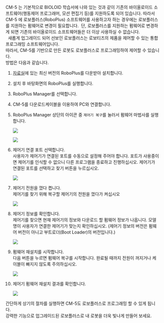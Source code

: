 CM-5 는 기본적으로 BIOLOID 학습서에 나와 있는 것과 같이 기존의 바이올로이드 소프트웨어(행동제어 프로그래머, 모션 편집기 등)를 지원하도록 되어 있습니다. 따라서 CM-5 에 로보플러스(RoboPlus) 소프트웨어를 사용하고자 하는 경우에는 로보플러스를 지원하는 펌웨어로 변경이 필요합니다.  단, 로보플러스를 지원하는 펌웨어로 변경하게 되면 기존의 바이올로이드 소프트웨어들은 더 이상 사용하실 수 없습니다.  
 
새롭게 업그레이드 되어 선보인 로보플러스는 로보티즈의 제품을 제어할 수 있는 통합 프로그래밍 소프트웨어입니다.  
따라서, CM-5를 기반으로 만든 로봇도 로보플러스로 프로그래밍하여 제어할 수 있습니다.  
방법은 다음과 같습니다.

1. [자료실]에 있는 최신 버전의 RoboPlus를 다운받아 설치합니다.
2. 설치 후 바탕화면의 RoboPlus를 실행합니다.
3. RoboPlus Manager를 선택합니다.
4. CM-5를 다운로드케이블을 이용하여 PC와 연결합니다.
5. RoboPlus Manager 상단의 아이콘 중 `제어기 복구`를 눌러서 펌웨어 마법사를 실행합니다.

    ![](/assets/images/edu/bioloid/recovery_1_kr.png)

    ![](/assets/images/edu/bioloid/recovery_2_kr.png)

6. 제어기 연결 포트 선택합니다.  
  사용자가 제어기가 연결된 포트를 수동으로 설정해 주어야 합니다. 포트가 사용중이면 제어기를 인식할 수 없으니 다른 프로그램을 종료하고 진행하십시오. 제어기가 연결된 포트를 선택하고 찾기 버튼을 누르십시오.

    ![](/assets/images/edu/bioloid/recovery_3_kr.png)

7. 제어기 전원을 껐다 켭니다.  
  제어기를 찾기 위해 복구할 제어기의 전원을 껐다가 켜십시오

    ![](/assets/images/edu/bioloid/recovery_4_kr.png)

8. 제어기 정보를 확인합니다.  
  제어기를 찾으면 현재 제어기의 정보와 다운로드 할 펌웨어 정보가 나옵니다. 모델명이 사용자가 연결한 제어기가 맞는지 확인하십시오. (제어기 정보의 버전은 펌웨어 버전이 아니고 부트로더(Boot Loader)의 버전입니다.)

    ![](/assets/images/edu/bioloid/recovery_5_kr.png)

9. 펌웨어 재설치를 시작합니다.  
  다음 버튼을 누르면 펌웨어 복구를 시작합니다. 완료될 때까지 전원이 꺼지거나 케이블이 빠지지 않도록 주의하십시오.

    ![](/assets/images/edu/bioloid/recovery_7_kr.png)

10. 제어기 펌웨어 재설치 결과를 확인합니다.

    ![](/assets/images/edu/bioloid/recovery_8_kr.png)

간단하게 상기의 절차를 실행하면 CM-5도 로보플러스로 프로그래밍 할 수 있게 됩니다.  
강력한 기능으로 업그레이드된 로보플러스로 내 로봇을 더욱 빛나게 만들어 보세요.

[자료실]: http://www.robotis.com/service/downloadcenter.php
